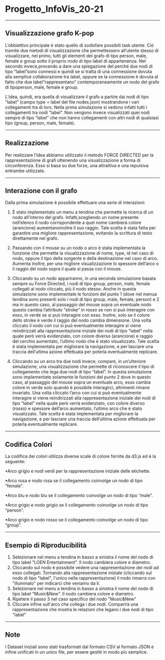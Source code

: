 # Progetto_InfoVis_20-21
----------------------------
Visualizzazione grafo K-pop
----------------------------
L’obbiettivo principale è stato quello di sodisfare possibili task utente. Ciò tramite due metodi di visualizzazione che permettessero all’utente stesso di visualizzare, nel primo, tutti gli elementi del grafo di tipo person, male, female e group sotto il proprio nodo di tipo label di appartenenza. Nel secondo invece,provando a dare una spiegazione del perché due nodi di tipo “label”sono connessi e quindi se si tratta di una connessione dovuta alla semplice collaborazione tra label, oppure se la connessione è dovuta al fatto che due label“rappresentano” contemporaneamente un nodo del grafo di tipoperson, male, female e group. 

L’idea, quindi, era quella di visualizzare il grafo a partire dai nodi di tipo “label” (campo type = label del file nodes.json) mostrandone i vari collegamenti tra di loro. Nella prima simulazione si vedono infatti tutti i collegamenti tra nodi “label”. Non vengono invece visualizzati quei nodi sempre di tipo “label” che non hanno collegamenti con altri nodi di qualsiasi tipo (group, person, male, female). 

----------------------------
Realizzazione
----------------------------

Per realizzare l’idea abbiamo utilizzato il metodo FORCE DIRECTED per la rappresentazione di grafi ottenendo una visualizzazione a forma di circonferenza. Esso si basa su due forze, una attrattiva e una repulsiva entrambe utilizzate. 

----------------------------
Interazione con il grafo
----------------------------

Dalla prima simulazione è possibile effettuare una serie di interazioni:

1) È stato implementato un menu a tendina che permette la ricerca di un nodo all’interno del grafo. Infatti,scegliendo un nome presente nell’elenco il nodo corrispondente a quel nome cambierà colore (arancione) aumentanoinoltre il suo raggio. Tale scelta è stata fatta per garantire una migliore rappresentazione, evitando la scrittura di testo direttamente nel grafo.

2) Passando con il mouse su un nodo o arco è stata implementata la funzione che permette la visualizzazione di 
nome, type, id nel caso di nodo, oppure il tipo della sorgente e della destinazione nel caso di arco. Aumenta inoltre, per una migliore visualizzazione lo spessore dell’arco o il raggio del nodo sopra il quale si passa con il mouse.

3) Cliccando su un nodo appariranno, in una seconda simulazione basata sempre su Force Directed, i nodi di tipo group, person, male, female collegati al nodo cliccato, più il nodo stesso. Anche in questa simulazione sono implementate le funzioni del punto 1 (dove nel menua tendina sono presenti solo i nodi di tipo group, male, female, person) e 2 ma in questo caso, al passaggio del mouse sopra un eventuale nodo questo cambia l’attributo “stroke” in rosso se non si può interagire con esso, in verde se si può interagire con esso. Inoltre, solo se il colore dello stroke è verde il raggio del nodo cambia dimensione. Una volta cliccato il nodo con cui si può eventualmente interagire si viene reindirizzati alla rappresentazione iniziale dei nodi di tipo “label” nella quale però verrà evidenziato, con colore diverso (arancione) e raggio del cerchio aumentato, l’ultimo nodo che è stato visualizzato. Tale scelta è stata implementata per migliorare la navigazione, e per lasciare una traccia dell’ultima azione effettuata per poterla eventualmente replicare.

4) Cliccando su un arco tra due nodi invece, compare, in un’ulteriore simulazione, una visualizzazione che permette di riconoscere il tipo di collegamento che lega due nodi di tipo “label”. In questa simulazione sono implementate solamente le funzioni del punto 2 dove in questo caso, al passaggio del mouse sopra un eventuale arco, esso cambia colore in verde solo quando è possibile interagirci, altrimenti rimane invariato. Una volta cliccato l’arco con cui si può eventualmente interagire si viene reindirizzati alla rappresentazione iniziale dei nodi di tipo “label” nella quale però verrà evidenziato, con colore diverso (rosso) e spessore dell’arco aumentato, l’ultimo arco che è stato visualizzato. Tale scelta è stata implementata per migliorare la navigazione, e per lasciare una traccia dell’ultima azione effettuata per poterla eventualmente replicare.

--------------------------
Codifica Colori
--------------------------

La codifica dei colori utilizza diverse scale di colore fornite da d3.js ed è la seguente:

•Arco grigio e nodi verdi per la rappresentazione iniziale delle etichette.

•Arco rosa e nodo rosa se il collegamento coinvolge un nodo di tipo “female”. 

•Arco blu e nodo blu se il collegamento coinvolge un nodo di tipo “male”. 

•Arco grigio e nodo grigio se il collegamento coinvolge un nodo di tipo “person”. 

•Arco grigio e nodo rosso se il collegamento coinvolge un nodo di tipo “group”.

--------------------------
Esempio di Riproducibilità
--------------------------
1) Selezionare nel menu a tendina in basso a sinistra il nome del nodo di tipo label "LOEN Entertainment". Il nodo cambiera colore e diametro.
2) Cliccando sul nodo è possibile vedere una rappresentazione dei nodi ad esso collegati. Tornando alla rappresentazione iniziale (cliccando sul nodo di tipo "label", l'unico nella rappresentazione) il nodo rimarra con "illuminato" per indicarci che veniamo da li.
3) Selezionare nel menu a tendina in basso a sinistra il nome del nodo di tipo label "Music&New". Il nodo cambiera colore e diametro.
4) Ripetere il passo 3 nel caso specifico del nodo "Music&New"
5) Cliccare infine sull'arco che collega i due nodi. Comparirà una rappresentazione che mostra le relazioni che legano i due nodi di tipo "label"
--------------------------
Note
--------------------------
I Dataset iniziali sono stati trasformati dal formato CSV al formato JSON e infine unificati in un unico file, per essere gestiti in modo più semplice.
